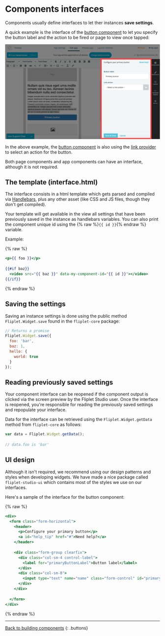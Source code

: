 # Components interfaces

Components usually define interfaces to let ther instances **save settings**.

A quick example is the interface of the [button component](https://github.com/Fliplet/fliplet-widget-primary-button) to let you specify the button label and the action to be fired or page to view once tapped:

![Component interface](../assets/img/component-interface.jpg)

In the above example, the [button component](https://github.com/Fliplet/fliplet-widget-primary-button) is also using the [link provider](https://github.com/Fliplet/fliplet-widget-link) to select an action for the button.

Both page components and app components can have an interface, although it is not required.

## The template (interface.html)

The interface consists in a html template which gets parsed and compiled via [Handlebars](http://handlebarsjs.com/), plus any other asset (like CSS and JS files, though they don't get compiled).

Your template will get available in the view all settings that have been previously saved in the instance as handlebars variables. You can also print the component unique id using the {% raw %}`{{ id }}`{% endraw %} variable.

Example:

{% raw %}
```handlebars
<p>{{ foo }}</p>

{{#if baz}}
  <video src="{{ baz }}" data-my-component-id="{{ id }}"></video>
{{/if}}
```
{% endraw %}

## Saving the settings

Saving an instance settings is done using the public method `Fliplet.Widget.save` found in the `fliplet-core` package:

```js
// Returns a promise
Fliplet.Widget.save({
  foo: 'bar',
  baz: 1,
  hello: {
    world: true
  }
});
```

## Reading previously saved settings

Your component interface can be reopened if the component output is clicked via the screen preview by the Fliplet Studio user. Once the interface is reopened, you're responsible for reading the previously saved settings and repopulate your interface.

Data for the interface can be retrieved using the `Fliplet.Widget.getData` method from `fliplet-core` as follows:

```js
var data = Fliplet.Widget.getData();

// data.foo is 'bar'
```

## UI design

Although it isn't required, we recommend using our design patterns and styles when developing widgets. We have made a nice package called `fliplet-studio-ui` which contains most of the styles we use on our interfaces.

Here's a sample of the interface for the button component:

{% raw %}
```handlebars
<div>
  <form class="form-horizontal">
    <header>
      <p>Configure your primary button</p>
      <a id="help_tip" href="#">Need help?</a>
    </header>

    <div class="form-group clearfix">
      <div class="col-sm-4 control-label">
        <label for="primaryButtonLabel">Button label</label>
      </div>
      <div class="col-sm-8">
        <input type="text" name="name" class="form-control" id="primaryButtonLabel" placeholder="Label" value="{{#if label}}{{label}}{{else}}Primary button{{/if}}" required />
      </div>
    </div>

  </form>
</div>
```
{% endraw %}

---

[Back to building components](../Building-components#the-component-definition-file.md)
{: .buttons}